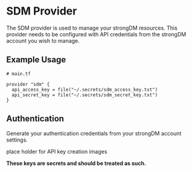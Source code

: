# SDM Provider

The SDM provider is used to manage your strongDM resources. This provider needs to be configured with API credentials from the strongDM account you wish to manage.

## Example Usage

    # main.tf

    provider "sdm" {
      api_access_key = file("~/.secrets/sdm_access_key.txt")
      api_secret_key = file("~/.secrets/sdm_secret_key.txt")
    }

## Authentication

Generate your authentication credentials from your strongDM account settings.

place holder for API key creation images

**These keys are secrets and should be treated as such.**